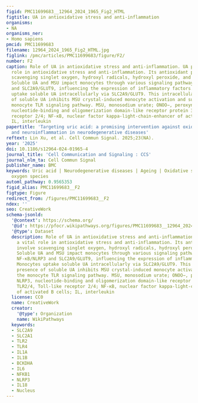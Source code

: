 ```yaml
---
figid: PMC11699683__12964_2024_1965_Fig2_HTML
figtitle: UA in antioxidative stress and anti-inflammation
organisms:
- NA
organisms_ner:
- Homo sapiens
pmcid: PMC11699683
filename: 12964_2024_1965_Fig2_HTML.jpg
figlink: /pmc/articles/PMC11699683/figure/F2/
number: F2
caption: Role of UA in antioxidative stress and anti-inflammation. UA plays a vital
  role in antioxidative stress and anti-inflammation. Its antioxidant properties involve
  scavenging singlet oxygen, hydroxyl radicals, hydroxyl peroxide, and peroxynitrite.
  Soluble UA and MSU impact monocytes through various signaling pathways such as NF-κB/NLRP3
  and SLC2A9/GLUT9, influencing the expression of inflammatory factors. Monocytes
  uptake soluble UA intracellularly via SLC2A9/GLUT9. This intracellular presence
  of soluble UA inhibits MSU crystal-induced monocyte activation and suppresses the
  monocyte TLR signaling pathway. MSU, monosodium urate; ONOO−, peroxynitrite; NLRP3,
  nucleotide-binding and oligomerization domain-like receptor protein 3; TLR2/4, Toll-like
  receptor 2/4; NF-κB, nuclear factor kappa-light-chain-enhancer of activated B cells;
  IL, interleukin
papertitle: 'Targeting uric acid: a promising intervention against oxidative stress
  and neuroinflammation in neurodegenerative diseases'
reftext: Lin Xu, et al. Cell Commun Signal. 2025;23(NA).
year: '2025'
doi: 10.1186/s12964-024-01965-4
journal_title: 'Cell Communication and Signaling : CCS'
journal_nlm_ta: Cell Commun Signal
publisher_name: BMC
keywords: Uric acid | Neurodegenerative diseases | Ageing | Oxidative stress | Reactive
  oxygen species
automl_pathway: 0.9565353
figid_alias: PMC11699683__F2
figtype: Figure
redirect_from: /figures/PMC11699683__F2
ndex: ''
seo: CreativeWork
schema-jsonld:
  '@context': https://schema.org/
  '@id': https://pfocr.wikipathways.org/figures/PMC11699683__12964_2024_1965_Fig2_HTML.html
  '@type': Dataset
  description: Role of UA in antioxidative stress and anti-inflammation. UA plays
    a vital role in antioxidative stress and anti-inflammation. Its antioxidant properties
    involve scavenging singlet oxygen, hydroxyl radicals, hydroxyl peroxide, and peroxynitrite.
    Soluble UA and MSU impact monocytes through various signaling pathways such as
    NF-κB/NLRP3 and SLC2A9/GLUT9, influencing the expression of inflammatory factors.
    Monocytes uptake soluble UA intracellularly via SLC2A9/GLUT9. This intracellular
    presence of soluble UA inhibits MSU crystal-induced monocyte activation and suppresses
    the monocyte TLR signaling pathway. MSU, monosodium urate; ONOO−, peroxynitrite;
    NLRP3, nucleotide-binding and oligomerization domain-like receptor protein 3;
    TLR2/4, Toll-like receptor 2/4; NF-κB, nuclear factor kappa-light-chain-enhancer
    of activated B cells; IL, interleukin
  license: CC0
  name: CreativeWork
  creator:
    '@type': Organization
    name: WikiPathways
  keywords:
  - SLC2A9
  - SLC2A1
  - TLR2
  - TLR4
  - IL1A
  - IL1B
  - BCKDHA
  - IL6
  - NFKB1
  - NLRP3
  - IL18
  - Nucleus
---
```

